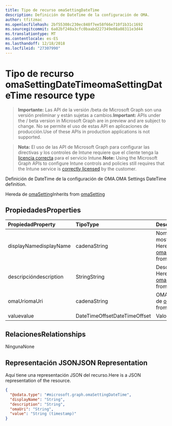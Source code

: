```yaml
---
title: Tipo de recurso omaSettingDateTime
description: Definición de DateTime de la configuración de OMA.
author: tfitzmac
ms.openlocfilehash: 2bf55308c230ec848f7ee58f66e710f1b31c1692
ms.sourcegitcommit: 6a82bf240a3cfc0baabd227349e08a08311e3d44
ms.translationtype: MT
ms.contentlocale: es-ES
ms.lasthandoff: 12/18/2018
ms.locfileid: "27307990"
---
```

# <a name="omasettingdatetime-resource-type"></a><span data-ttu-id="19bd2-103">Tipo de recurso omaSettingDateTime</span><span class="sxs-lookup"><span data-stu-id="19bd2-103">omaSettingDateTime resource type</span></span>

> <span data-ttu-id="19bd2-104">**Importante:** Las API de la versión /beta de Microsoft Graph son una versión preliminar y están sujetas a cambios.</span><span class="sxs-lookup"><span data-stu-id="19bd2-104">**Important:** APIs under the / beta version in Microsoft Graph are in preview and are subject to change.</span></span> <span data-ttu-id="19bd2-105">No se permite el uso de estas API en aplicaciones de producción.</span><span class="sxs-lookup"><span data-stu-id="19bd2-105">Use of these APIs in production applications is not supported.</span></span>

> <span data-ttu-id="19bd2-106">**Nota:** El uso de las API de Microsoft Graph para configurar las directivas y los controles de Intune requiere que el cliente tenga la [licencia correcta](https://go.microsoft.com/fwlink/?linkid=839381) para el servicio Intune.</span><span class="sxs-lookup"><span data-stu-id="19bd2-106">**Note:** Using the Microsoft Graph APIs to configure Intune controls and policies still requires that the Intune service is [correctly licensed](https://go.microsoft.com/fwlink/?linkid=839381) by the customer.</span></span>

<span data-ttu-id="19bd2-107">Definición de DateTime de la configuración de OMA.</span><span class="sxs-lookup"><span data-stu-id="19bd2-107">OMA Settings DateTime definition.</span></span>

<span data-ttu-id="19bd2-108">Hereda de [omaSetting](../resources/intune-deviceconfig-omasetting.md)</span><span class="sxs-lookup"><span data-stu-id="19bd2-108">Inherits from [omaSetting](../resources/intune-deviceconfig-omasetting.md)</span></span>

## <a name="properties"></a><span data-ttu-id="19bd2-109">Propiedades</span><span class="sxs-lookup"><span data-stu-id="19bd2-109">Properties</span></span>
|<span data-ttu-id="19bd2-110">Propiedad</span><span class="sxs-lookup"><span data-stu-id="19bd2-110">Property</span></span>|<span data-ttu-id="19bd2-111">Tipo</span><span class="sxs-lookup"><span data-stu-id="19bd2-111">Type</span></span>|<span data-ttu-id="19bd2-112">Descripción</span><span class="sxs-lookup"><span data-stu-id="19bd2-112">Description</span></span>|
|:---|:---|:---|
|<span data-ttu-id="19bd2-113">displayName</span><span class="sxs-lookup"><span data-stu-id="19bd2-113">displayName</span></span>|<span data-ttu-id="19bd2-114">cadena</span><span class="sxs-lookup"><span data-stu-id="19bd2-114">String</span></span>|<span data-ttu-id="19bd2-115">Nombre para mostrar.</span><span class="sxs-lookup"><span data-stu-id="19bd2-115">Display Name.</span></span> <span data-ttu-id="19bd2-116">Heredado de [omaSetting](../resources/intune-deviceconfig-omasetting.md)</span><span class="sxs-lookup"><span data-stu-id="19bd2-116">Inherited from [omaSetting](../resources/intune-deviceconfig-omasetting.md)</span></span>|
|<span data-ttu-id="19bd2-117">descripción</span><span class="sxs-lookup"><span data-stu-id="19bd2-117">description</span></span>|<span data-ttu-id="19bd2-118">String</span><span class="sxs-lookup"><span data-stu-id="19bd2-118">String</span></span>|<span data-ttu-id="19bd2-119">Descripción.</span><span class="sxs-lookup"><span data-stu-id="19bd2-119">Description.</span></span> <span data-ttu-id="19bd2-120">Heredado de [omaSetting](../resources/intune-deviceconfig-omasetting.md)</span><span class="sxs-lookup"><span data-stu-id="19bd2-120">Inherited from [omaSetting](../resources/intune-deviceconfig-omasetting.md)</span></span>|
|<span data-ttu-id="19bd2-121">omaUri</span><span class="sxs-lookup"><span data-stu-id="19bd2-121">omaUri</span></span>|<span data-ttu-id="19bd2-122">cadena</span><span class="sxs-lookup"><span data-stu-id="19bd2-122">String</span></span>|<span data-ttu-id="19bd2-123">OMA.</span><span class="sxs-lookup"><span data-stu-id="19bd2-123">OMA.</span></span> <span data-ttu-id="19bd2-124">Heredado de [omaSetting](../resources/intune-deviceconfig-omasetting.md)</span><span class="sxs-lookup"><span data-stu-id="19bd2-124">Inherited from [omaSetting](../resources/intune-deviceconfig-omasetting.md)</span></span>|
|<span data-ttu-id="19bd2-125">value</span><span class="sxs-lookup"><span data-stu-id="19bd2-125">value</span></span>|<span data-ttu-id="19bd2-126">DateTimeOffset</span><span class="sxs-lookup"><span data-stu-id="19bd2-126">DateTimeOffset</span></span>|<span data-ttu-id="19bd2-127">Valor.</span><span class="sxs-lookup"><span data-stu-id="19bd2-127">Value.</span></span>|

## <a name="relationships"></a><span data-ttu-id="19bd2-128">Relaciones</span><span class="sxs-lookup"><span data-stu-id="19bd2-128">Relationships</span></span>
<span data-ttu-id="19bd2-129">Ninguna</span><span class="sxs-lookup"><span data-stu-id="19bd2-129">None</span></span>
## <a name="json-representation"></a><span data-ttu-id="19bd2-130">Representación JSON</span><span class="sxs-lookup"><span data-stu-id="19bd2-130">JSON Representation</span></span>
<span data-ttu-id="19bd2-131">Aquí tiene una representación JSON del recurso.</span><span class="sxs-lookup"><span data-stu-id="19bd2-131">Here is a JSON representation of the resource.</span></span>
<!-- {
  "blockType": "resource",
  "@odata.type": "microsoft.graph.omaSettingDateTime"
}
-->
``` json
{
  "@odata.type": "#microsoft.graph.omaSettingDateTime",
  "displayName": "String",
  "description": "String",
  "omaUri": "String",
  "value": "String (timestamp)"
}
```





